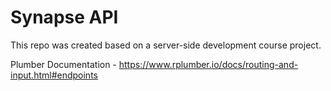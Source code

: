 # Synapse API
This repo was created based on a server-side development course project.

Plumber Documentation - https://www.rplumber.io/docs/routing-and-input.html#endpoints
